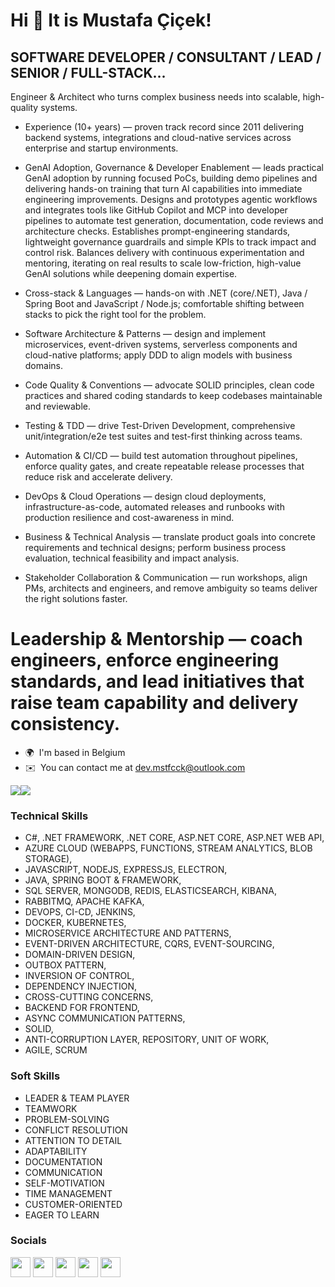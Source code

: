 Hi 👋 It is Mustafa Çiçek!
==========================

SOFTWARE DEVELOPER / CONSULTANT / LEAD / SENIOR / FULL-STACK...
------------------

Engineer & Architect who turns complex business needs into scalable, high-quality systems.

- Experience (10+ years) — proven track record since 2011 delivering backend systems, integrations and cloud-native services across enterprise and startup environments.

- GenAI Adoption, Governance & Developer Enablement — leads practical GenAI adoption by running focused PoCs, building demo pipelines and delivering hands-on training that turn AI capabilities into immediate engineering improvements. Designs and prototypes agentic workflows and integrates tools like GitHub Copilot and MCP into developer pipelines to automate test generation, documentation, code reviews and architecture checks. Establishes prompt-engineering standards, lightweight governance guardrails and simple KPIs to track impact and control risk. Balances delivery with continuous experimentation and mentoring, iterating on real results to scale low-friction, high-value GenAI solutions while deepening domain expertise.

- Cross-stack & Languages — hands-on with .NET (core/.NET), Java / Spring Boot and JavaScript / Node.js; comfortable shifting between stacks to pick the right tool for the problem.

- Software Architecture & Patterns — design and implement microservices, event-driven systems, serverless components and cloud-native platforms; apply DDD to align models with business domains.

- Code Quality & Conventions — advocate SOLID principles, clean code practices and shared coding standards to keep codebases maintainable and reviewable.

- Testing & TDD — drive Test-Driven Development, comprehensive unit/integration/e2e test suites and test-first thinking across teams.

- Automation & CI/CD — build test automation throughout pipelines, enforce quality gates, and create repeatable release processes that reduce risk and accelerate delivery.

- DevOps & Cloud Operations — design cloud deployments, infrastructure-as-code, automated releases and runbooks with production resilience and cost-awareness in mind.

- Business & Technical Analysis — translate product goals into concrete requirements and technical designs; perform business process evaluation, technical feasibility and impact analysis.

- Stakeholder Collaboration & Communication — run workshops, align PMs, architects and engineers, and remove ambiguity so teams deliver the right solutions faster.

# Leadership & Mentorship — coach engineers, enforce engineering standards, and lead initiatives that raise team capability and delivery consistency.
* 🌍  I'm based in Belgium
* ✉️  You can contact me at [dev.mstfcck@outlook.com](mailto:dev.mstfcck@outlook.com)

<a href="https://www.twitter.com/mstfcck" target="_blank" rel="noreferrer"><img
src="https://img.shields.io/twitter/follow/mstfcck?logo=twitter&style=for-the-badge&color=0891b2&labelColor=1c1917"
/></a><a href="https://www.github.com/mstfcck" target="_blank" rel="noreferrer"><img
src="https://img.shields.io/github/followers/mstfcck?logo=github&style=for-the-badge&color=0891b2&labelColor=1c1917" /></a>

### Technical Skills

- C#, .NET FRAMEWORK, .NET CORE, ASP.NET CORE, ASP.NET WEB API,
- AZURE CLOUD (WEBAPPS, FUNCTIONS, STREAM ANALYTICS, BLOB STORAGE),
- JAVASCRIPT, NODEJS, EXPRESSJS, ELECTRON,
- JAVA, SPRING BOOT & FRAMEWORK,
- SQL SERVER, MONGODB, REDIS, ELASTICSEARCH, KIBANA,
- RABBITMQ, APACHE KAFKA,
- DEVOPS, CI-CD, JENKINS,
- DOCKER, KUBERNETES,
- MICROSERVICE ARCHITECTURE AND PATTERNS,
- EVENT-DRIVEN ARCHITECTURE, CQRS, EVENT-SOURCING,
- DOMAIN-DRIVEN DESIGN,
- OUTBOX PATTERN,
- INVERSION OF CONTROL,
- DEPENDENCY INJECTION,
- CROSS-CUTTING CONCERNS,
- BACKEND FOR FRONTEND,
- ASYNC COMMUNICATION PATTERNS,
- SOLID,
- ANTI-CORRUPTION LAYER, REPOSITORY, UNIT OF WORK,
- AGILE, SCRUM

### Soft Skills

- LEADER & TEAM PLAYER
- TEAMWORK
- PROBLEM-SOLVING
- CONFLICT RESOLUTION
- ATTENTION TO DETAIL
- ADAPTABILITY
- DOCUMENTATION
- COMMUNICATION
- SELF-MOTIVATION
- TIME MANAGEMENT
- CUSTOMER-ORIENTED
- EAGER TO LEARN

### Socials

<p align="left"> <a href="https://www.dev.to/mstfcck" target="_blank" rel="noreferrer"><img src="https://raw.githubusercontent.com/danielcranney/readme-generator/main/public/icons/socials/devdotto.svg" width="32" height="32" /></a> <a href="https://www.github.com/mstfcck" target="_blank" rel="noreferrer"><img src="https://raw.githubusercontent.com/danielcranney/readme-generator/main/public/icons/socials/github.svg" width="32" height="32" /></a> <a href="https://www.linkedin.com/in/mustafacicek" target="_blank" rel="noreferrer"><img src="https://raw.githubusercontent.com/danielcranney/readme-generator/main/public/icons/socials/linkedin.svg" width="32" height="32" /></a> <a href="https://stackoverflow.com/users/689051/mstfcck" target="_blank" rel="noreferrer"><img src="https://raw.githubusercontent.com/danielcranney/readme-generator/main/public/icons/socials/stackoverflow.svg" width="32" height="32" /></a> <a href="https://www.twitter.com/mstfcck" target="_blank" rel="noreferrer"><img src="https://raw.githubusercontent.com/danielcranney/readme-generator/main/public/icons/socials/twitter.svg" width="32" height="32" /></a></p>
